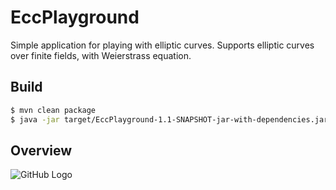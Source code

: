 # EccPlayground
Simple application for playing with elliptic curves.
Supports elliptic curves over finite fields, with  Weierstrass equation. 

## Build
```bash
$ mvn clean package
$ java -jar target/EccPlayground-1.1-SNAPSHOT-jar-with-dependencies.jar 
```

## Overview
![GitHub Logo](/doc/example.png)
